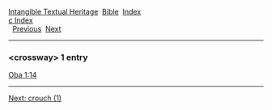 [Intangible Textual Heritage](../../index)  [Bible](../index) 
[Index](index)   
[c Index](_c_)  
  [Previous](c02716)  [Next](c02718) 

------------------------------------------------------------------------

### &lt;crossway&gt; 1 entry

[Oba 1:14](../kjv/oba001.htm#014)  

------------------------------------------------------------------------

[Next: crouch (1)](c02718)
